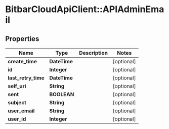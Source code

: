 # BitbarCloudApiClient::APIAdminEmail

## Properties
Name | Type | Description | Notes
------------ | ------------- | ------------- | -------------
**create_time** | **DateTime** |  | [optional] 
**id** | **Integer** |  | [optional] 
**last_retry_time** | **DateTime** |  | [optional] 
**self_uri** | **String** |  | [optional] 
**sent** | **BOOLEAN** |  | [optional] 
**subject** | **String** |  | [optional] 
**user_email** | **String** |  | [optional] 
**user_id** | **Integer** |  | [optional] 


